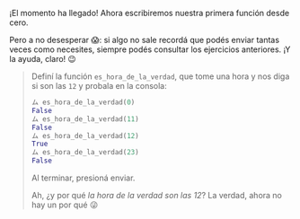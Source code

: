 ¡El momento ha llegado! Ahora escribiremos nuestra primera función desde cero. 

Pero a no desesperar :scream:: si algo no sale recordá que podés enviar tantas veces como necesites, siempre podés consultar los ejercicios anteriores. ¡Y la ayuda, claro! :wink: 


> Definí la función `es_hora_de_la_verdad`, que tome una hora y nos diga si son las `12` y probala en la consola:
>
> ```python
> ム es_hora_de_la_verdad(0)
> False
> ム es_hora_de_la_verdad(11)
> False
> ム es_hora_de_la_verdad(12)
> True
> ム es_hora_de_la_verdad(23)
> False
> ```
>
> Al terminar, presioná enviar. 
> 
> Ah, ¿y por qué _la hora de la verdad son las 12_? La verdad, ahora no hay un por qué :stuck_out_tongue_winking_eye:
> 

